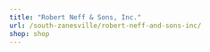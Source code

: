 ```yaml
---
title: "Robert Neff & Sons, Inc."
url: /south-zanesville/robert-neff-and-sons-inc/
shop: shop
---
```

